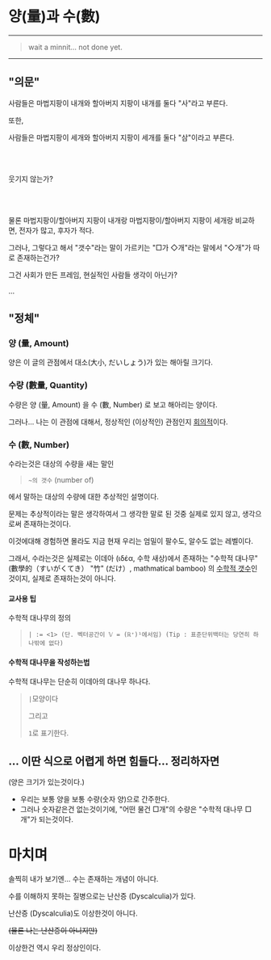# 양(量)과 수(數)

---

> wait a minnit... not done yet.

---

## "의문"

사람들은 마법지팡이 내개와 할아버지 지팡이 내개를 둘다 "사"라고 부른다.

또한, 

사람들은 마법지팡이 세개와 할아버지 지팡이 세개를 둘다 "삼"이라고 부른다.

<br></br>

웃기지 않는가?

<br></br>

물론 마법지팡이/할아버지 지팡이 내개랑 마법지팡이/할아버지 지팡이 세개랑 비교하면, 전자가 많고, 후자가 적다.

그러나, 그렇다고 해서 "갯수"라는 말이 가르키는 "□가 ◇개"라는 말에서 "◇개"가 따로 존재하는건가?

그건 사회가 만든 프레임, 현실적인 사람들 생각이 아닌가?

...

## "정체"

### 양 (量, Amount)

양은 이 글의 관점에서 대소(大小, だいしょう)가 있는 해아릴 크기다.

### 수량 (數量, Quantity)

수량은 양 (量, Amount) 을 수 (數, Number) 로 보고 해아리는 양이다.

그러나... 나는 이 관점에 대해서, 정상적인 (이상적인) 관점인지 [회의적](./비판.md)이다.

### 수 (數, Number)

수라는것은 대상의 수량을 새는 말인

> `~의 갯수` (number of)

에서 말하는 대상의 수량에 대한 추상적인 설명이다.

문제는 추상적이라는 말은 생각하여서 그 생각한 말로 된 것중 실제로 있지 않고, 생각으로써 존재하는것이다.

이것에대해 경험하면 몰라도 지금 현재 우리는 엄밀이 팔수도, 알수도 없는 레벨이다.

그래서, 수라는것은 실제로는 이데아 (ιδέα, 수학 새상)에서 존재하는 "수학적 대나무" (數學的（すいがくてき） "竹" (だけ）, mathmatical bamboo) 의 [수학적 갯수](https://namu.wiki/w/측도)인것이지, 실제로 존재하는것이 아니다.

#### 교사용 팁

수학적 대나무의 정의
> `| := <1> (단. 벡터공간이 𝕍 = (ℝ⁺)¹에서임) (Tip : 표준단위백터는 당연히 하나밖에 없다)`

#### 수학적 대나무을 작성하는법

수학적 대나무는 단순히 이데아의 대나무 하나다.

> `|`모양이다
> 
> 그리고
> 
> `1`로 표기한다.

## ... 이딴 식으로 어렵게 하면 힘들다... 정리하자면

(양은 크기가 있는것이다.)
 - 우리는 보통 양을 보통 수량(숫자 양)으로 간주한다.
 - 그러나 숫자같은건 없는것이기에, "어떤 물건 □개"의 수량은 "수학적 대나무 □개"가 되는것이다.

# 마치며

솔찍히 내가 보기엔... 수는 존재하는 개념이 아니다.

수를 이해하지 못하는 질병으로는 난산증 (Dyscalculia)가 있다.

난산증 (Dyscalculia)도 이상한것이 아니다.

~~(물론 나는 난산증이 아니지만)~~

이상한건 역시 우리 정상인이다.
